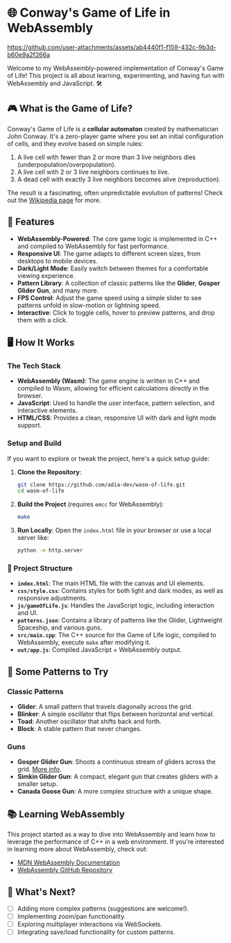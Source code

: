 # 🌐 Conway's Game of Life in WebAssembly

https://github.com/user-attachments/assets/ab4440f1-f159-432c-9b3d-b60e9a2f266a


Welcome to my WebAssembly-powered implementation of Conway's Game of Life! This project is all about learning, experimenting, and having fun with WebAssembly and JavaScript. 🛠️

## 🎮 What is the Game of Life?

Conway's Game of Life is a **cellular automaton** created by mathematician John Conway. It's a zero-player game where you set an initial configuration of cells, and they evolve based on simple rules:

1. A live cell with fewer than 2 or more than 3 live neighbors dies (underpopulation/overpopulation).
2. A live cell with 2 or 3 live neighbors continues to live.
3. A dead cell with exactly 3 live neighbors becomes alive (reproduction).

The result is a fascinating, often unpredictable evolution of patterns! Check out the [Wikipedia page](https://en.wikipedia.org/wiki/Conway%27s_Game_of_Life) for more.

## 🌟 Features

- **WebAssembly-Powered**: The core game logic is implemented in C++ and compiled to WebAssembly for fast performance.
- **Responsive UI**: The game adapts to different screen sizes, from desktops to mobile devices.
- **Dark/Light Mode**: Easily switch between themes for a comfortable viewing experience.
- **Pattern Library**: A collection of classic patterns like the **Glider**, **Gosper Glider Gun**, and many more.
- **FPS Control**: Adjust the game speed using a simple slider to see patterns unfold in slow-motion or lightning speed.
- **Interactive**: Click to toggle cells, hover to preview patterns, and drop them with a click.

## 🖥️ How It Works

### The Tech Stack

- **WebAssembly (Wasm)**: The game engine is written in C++ and compiled to Wasm, allowing for efficient calculations directly in the browser.
- **JavaScript**: Used to handle the user interface, pattern selection, and interactive elements.
- **HTML/CSS**: Provides a clean, responsive UI with dark and light mode support.

### Setup and Build

If you want to explore or tweak the project, here's a quick setup guide:

1. **Clone the Repository**:
   ```bash
   git clone https://github.com/adia-dev/wasm-of-life.git
   cd wasm-of-life
   ```

2. **Build the Project** (requires `emcc` for WebAssembly):
   ```bash
   make
   ```

3. **Run Locally**: Open the `index.html` file in your browser or use a local server like:
   ```bash
   python -m http.server
   ```

### 📁 Project Structure

- **`index.html`**: The main HTML file with the canvas and UI elements.
- **`css/style.css`**: Contains styles for both light and dark modes, as well as responsive adjustments.
- **`js/gameOfLife.js`**: Handles the JavaScript logic, including interaction and UI.
- **`patterns.json`**: Contains a library of patterns like the Glider, Lightweight Spaceship, and various guns.
- **`src/main.cpp`**: The C++ source for the Game of Life logic, compiled to WebAssembly, execute `make` after modifying it.
- **`out/app.js`**: Compiled JavaScript + WebAssembly output.

## 🎨 Some Patterns to Try

### Classic Patterns
- **Glider**: A small pattern that travels diagonally across the grid.
- **Blinker**: A simple oscillator that flips between horizontal and vertical.
- **Toad**: Another oscillator that shifts back and forth.
- **Block**: A stable pattern that never changes.

### Guns
- **Gosper Glider Gun**: Shoots a continuous stream of gliders across the grid. [More info](https://www.conwaylife.com/wiki/Gosper_glider_gun).
- **Simkin Glider Gun**: A compact, elegant gun that creates gliders with a smaller setup.
- **Canada Goose Gun**: A more complex structure with a unique shape.

## 📚 Learning WebAssembly

This project started as a way to dive into WebAssembly and learn how to leverage the performance of C++ in a web environment. If you're interested in learning more about WebAssembly, check out:

- [MDN WebAssembly Documentation](https://developer.mozilla.org/en-US/docs/WebAssembly)
- [WebAssembly GitHub Repository](https://github.com/WebAssembly)

## 🚀 What's Next?

- [ ] Adding more complex patterns (suggestions are welcome!).
- [ ] Implementing zoom/pan functionality.
- [ ] Exploring multiplayer interactions via WebSockets.
- [ ] Integrating save/load functionality for custom patterns.
